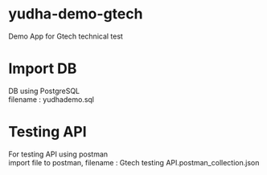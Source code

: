 # yudha-demo-gtech
Demo App for Gtech technical test

# Import DB
DB using PostgreSQL <br />
filename : yudhademo.sql

# Testing API
For testing API using postman <br />
import file to postman, filename : Gtech testing API.postman_collection.json
